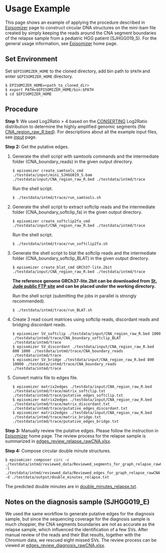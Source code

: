 # Usage Example
This page shows an example of applying the procedure described in [Episomizer](../README.md) page to construct 
circular DNA structures on the mini-bam file created by simply keeping the reads around the CNA segment boundaries 
of the relapse sample from a pediatric HGG patient (SJHGG019_S). 
For the general usage information, see [Episomizer](../README.md) home page.

## Set Environment
Set `$EPISOMIZER_HOME` to the cloned directory, add bin path to `$PATH` and enter `$EPISOMIZER_HOME`
directory.
```
$ EPISOMIZER_HOME=<path_to_cloned_dir>
$ export PATH=$EPISOMIZER_HOME/bin:$PATH
$ cd $EPISOMIZER_HOME
```

## Procedure
**Step 1:** We used Log2Ratio > 4 based on the [CONSERTING](https://www.nature.com/articles/nmeth.3394) Log2Ratio 
distribution to determine the highly amplified genomic segments 
(file [CNA_region_raw_R.bed](../testdata/input/CNA_region_raw_R.bed)). For
descriptions about all the example input files, see [input](../testdata/input/README.md) page.

**Step 2:** Get the putative edges.
1. Generate the shell script with samtools commands and the intermediate folder 
(CNA_boundary_reads) in 
    the given output directory.
    ```
    $ episomizer create_samtools_cmd ./testdata/input/mini_SJHGG019_S.bam ./testdata/input/CNA_region_raw_R.bed ./testdata/intmd/trace
    ```
    Run the shell script.
    ```
    $ ./testdata/intmd/trace/run_samtools.sh
    ```
    
2. Generate the shell script to extract softclip reads and the intermediate folder 
(CNA_boundary_softclip_fa) in
    the given output directory.
    ```
    $ episomizer create_softclip2fa_cmd ./testdata/input/CNA_region_raw_R.bed ./testdata/intmd/trace
    ```
    Run the shell script.
    ```
    $ ./testdata/intmd/trace/run_softclip2fa.sh
    ```
    
3. Generate the shell script to blat the softclip reads and the intermediate folder 
(CNA_boundary_softclip_BLAT) in
    the given output directory.
    ```
    $ episomizer create_blat_cmd GRCh37-lite.2bit ./testdata/input/CNA_region_raw_R.bed ./testdata/intmd/trace
    ```
    **The reference genome GRCh37-lite.2bit can be downloaded from 
    [St. Jude public FTP site](http://ftp.stjude.org/pub/software/cis-x/GRCh37-lite.2bit) and can be placed under the working directory.**
    
    Run the shell script (submitting the jobs in parallel is strongly recommended).
    ```
    $ ./testdata/intmd/trace/run_BLAT.sh
    ```
    
4. Create 3 read count matrices using softclip reads, discordant reads and bridging discordant reads.
    ```
    $ episomizer SV_softclip ./testdata/input/CNA_region_raw_R.bed 1000 ./testdata/intmd/trace/CNA_boundary_softclip_BLAT ./testdata/intmd/trace
    $ episomizer SV_discordant ./testdata/input/CNA_region_raw_R.bed 800 1000 ./testdata/intmd/trace/CNA_boundary_reads ./testdata/intmd/trace
    $ episomizer SV_bridge ./testdata/input/CNA_region_raw_R.bed 800 10000 ./testdata/intmd/trace/CNA_boundary_reads ./testdata/intmd/trace
    ```
    
5. Convert matrix file to edges file.
    ```
    $ episomizer matrix2edges ./testdata/input/CNA_region_raw_R.bed ./testdata/intmd/trace/matrix_softclip.txt ./testdata/intmd/trace/putative_edges_softclip.txt
    $ episomizer matrix2edges ./testdata/input/CNA_region_raw_R.bed ./testdata/intmd/trace/matrix_discordant.txt ./testdata/intmd/trace/putative_edges_discordant.txt
    $ episomizer matrix2edges ./testdata/input/CNA_region_raw_R.bed ./testdata/intmd/trace/matrix_bridge.txt ./testdata/intmd/trace/putative_edges_bridge.txt
    ```
 
**Step 3:** Manually review the putative edges.
Please follow the instruction in [Episomizer](../README.md) home page. The review process for the relapse sample is summarized in 
[edges_review_relapse_rawCNA.xlsx](../testdata/intmd/reviewed_data/edges_review_relapse_rawCNA.xlsx).

**Step 4:** Compose circular double minute structures.
```
$ episomizer composer circ -c ./testdata/intmd/reviewed_data/Reviewed_segments_for_graph_relapse_rawCNA.txt -l ./testdata/intmd/reviewed_data/Reviewed_edges_for_graph_relapse_rawCNA.txt -d ./testdata/output/double_minutes_relapse.txt
```
The predicted double minutes are in [double_minutes_relapse.txt](../testdata/output/double_minutes_relapse.txt).

## Notes on the diagnosis sample (SJHGG019_E)
We used the same workflow to generate putative edges for the diagnosis sample, but since the sequencing coverage 
for the diagnosis sample is much choppier, the CNA segments boundaries are not as accurate as the relapse sample, 
which influenced the identification of a few SVs. After manual review of the reads and their Blat results, together 
with the Chromium data, we rescued eight missed SVs. The review process can be viewed 
at [edges_review_diagnosis_rawCNA.xlsx](../testdata/intmd/reviewed_data/edges_review_diagnosis_rawCNA.xlsx).  
